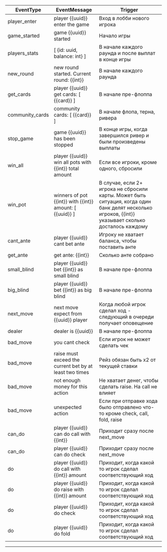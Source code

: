 |EventType|EventMessage|Trigger|
|----|--------|----|
player_enter | player {{uuid}} enter the game | Вход в лобби нового игрока
game_started | game {{uuid}} started | Начало игры
players_stats | [ {id: uuid, balance: int} ] | В начале каждого раунда и после выплат в конце игры
new_round | new round started. Current round: {{int}} | В начале каждого раунда
get_cards | player {{uuid}} get cards: [ {{card}} ] | В начале пре-флоппа
community_cards | community cards: [ {{card}} ] | В начале флопа, терна, ривера
stop_game | game {{uuid}} has been stopped | В конце игры, когда завершился ривер и были произведены выплаты
win_all | player {{uuid}} win all pots with {{int}} total amount | Если все игроки, кроме одного, сбросили
win_pot | winners of pot {{int}} with {{int}} amount: [ {{uuid}} ] | В случае, если 2+ игрока не сбросили карты. Может быть ситуация, когда один банк делят несколько игроков, {{int}} указывает сколько досталось каждому
cant_ante | player {{uuid}} cant bet ante | Игроку не хватает баланса, чтобы поставить анте
get_ante | get ante: {{int}} | Сколько анте собрано
small_blind | player {{uuid}} bet {{int}} as small blind | В начале пре-флоппа
big_blind | player {{uuid}} bet {{int}} as big blind | В начале пре-флоппа
next_move | next move expect from {{uuid}} player | Когда любой игрок сделал ход - следующий в очереди получает оповещение
dealer | dealer is {{uuid}} | В начале пре-флоппа
bad_move | you cant check | Если игрок не может сделать чек
bad_move | raise must exceed the current bet by at least two times | Рейз обязан быть x2 от текущей ставки
bad_move | not enough money for this action | Не хватает денег, чтобы сделать raise. На call не влияет
bad_move | unexpected action | Если при отправке хода было отправлено что-то кроме check, call, fold, raise
can_do | player {{uuid}} can do call with {{int}} | Приходит сразу после next_move
can_do | player {{uuid}} can do check | Приходит сразу после next_move
do | player {{uuid}} do call with {{int}} amount | Приходит, когда какой то игрок сделал соответствующий ход
do | player {{uuid}} do raise with {{int}} amount | Приходит, когда какой то игрок сделал соответствующий ход
do | player {{uuid}} do check | Приходит, когда какой то игрок сделал соответствующий ход
do | player {{uuid}} do fold | Приходит, когда какой то игрок сделал соответствующий ход
***